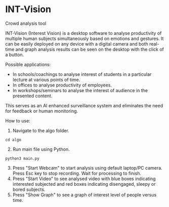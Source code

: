 # INT-Vision
Crowd analysis tool

INT-Vision (Interest Vision) is a desktop software to analyse productivity of multiple human subjects simultaneously based on emotions and gestures. It can be easily deployed on any device with a digital camera and both real-time and graph analysis results can be seen on the desktop with the click of a button.  
  
Possible applications:  
- In schools/coachings to analyse interest of students in a particular lecture at various points of time.  
- In offices to analyse productivity of employees.  
- In workshops/seminars to analyse the interest of audience in the presented content.  

This serves as an AI enhanced surveillance system and eliminates the need for feedback or human monitoring.  

How to use:
1. Navigate to the algo folder.
```shell
cd algo
```
2. Run main file using Python.
```shell
python3 main.py
```
3. Press "Start Webcam" to start analysis using default laptop/PC camera. Press Esc key to stop recording. Wait for processing to finish.
4. Press "Start Video" to see analysed video with blue boxes indicating interested subjected and red boxes indicating disengaged, sleepy or bored subjects.
5. Press "Show Graph" to see a graph of interest level of people versus time.
